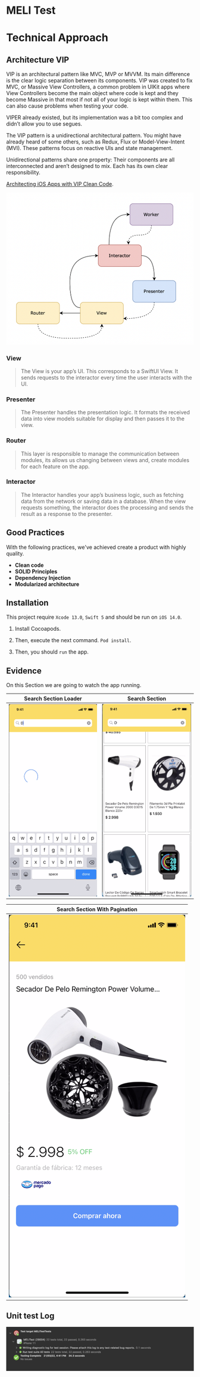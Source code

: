 # MELI Test

# Technical Approach

## Architecture VIP

VIP is an architectural pattern like MVC, MVP or MVVM. Its main difference is the clear logic separation between its components. VIP was created to fix MVC, or Massive View Controllers, a common problem in UIKit apps where View Controllers become the main object where code is kept and they become Massive in that most if not all of your logic is kept within them. This can also cause problems when testing your code.

VIPER already existed, but its implementation was a bit too complex and didn’t allow you to use segues.

The VIP pattern is a unidirectional architectural pattern. You might have already heard of some others, such as Redux, Flux or Model-View-Intent (MVI). These patterns focus on reactive UIs and state management.

Unidirectional patterns share one property: Their components are all interconnected and aren’t designed to mix. Each has its own clear responsibility.

[Architecting iOS Apps with VIP Clean Code](https://www.raywenderlich.com/29416318-getting-started-with-the-vip-clean-architecture-pattern#toc-anchor-003).

![alt text](https://github.com/barkitoman/testMELI/blob/main/Evidences/Model.png)

### View

> The View is your app’s UI. This corresponds to a SwiftUI View. It sends requests to the interactor every time the user interacts with the UI.

### Presenter

> The Presenter handles the presentation logic. It formats the received data into view models suitable for display and then passes it to the view.

### Router

> This layer is responsible to manage the communication between modules, its allows us changing between views and, create modules for each feature on the app.

### Interactor

> The Interactor handles your app’s business logic, such as fetching data from the network or saving data in a database. When the view requests something, the interactor does the processing and sends the result as a response to the presenter.

## Good Practices

With the following practices, we've achieved create a product with highly quality.

- **Clean code**
- **SOLID Principles**
- **Dependency Injection**
- **Modularized architecture**

## Installation

This project require `Xcode 13.0`, `Swift 5` and should be run on `iOS 14.0`.

1. Install Cocoapods.

2. Then, execute the next command. `Pod install`.

3. Then, you should `run` the app.

## Evidence

On this Section we are going to watch the app running.

| Search Section Loader                                                              | Search Section                                                                    |
| ---------------------------------------------------------------------------------- | --------------------------------------------------------------------------------- |
| ![alt text](https://github.com/barkitoman/testMELI/blob/main/Evidences/loader.png) | ![alt text](https://github.com/barkitoman/testMELI/blob/main/Evidences/items.png) |

| Search Section With Pagination                                                     |
| ---------------------------------------------------------------------------------- |
| ![alt text](https://github.com/barkitoman/testMELI/blob/main/Evidences/detail.png) |

## Unit test Log

![alt text](https://github.com/barkitoman/testMELI/blob/main/Evidences/unitTest.png)
